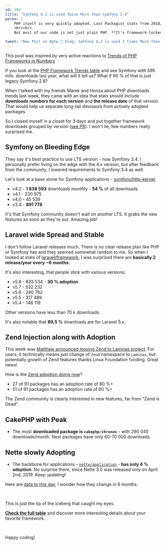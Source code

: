 ```yaml
---
id: 204
title: "Symfony 4.2 is used Twice More than Symfony 3.4"
perex: |
    PHP itself is very quickly adopted. Last Packagist stats from 2018/11 [report 32,6 %](https://blog.packagist.com/php-versions-stats-2018-2-edition) people are using PHP 7.2. That's a very nice number, great job y' all!
    <br><br>
    But most of our code is not just plain PHP. **It's framework-locked PHP**. How is framework adoption?

tweet: "New Post on #php 🐘 blog: Symfony 4.2 is used 2 times More than #symfony 3.4 ... Includes also #laravel #zend #yii #nettefw and #cakephp download stats by version"
---
```


<div class="alert alert-sm alert-success mt-3">
This post was inspired by very active reactions to <a href="/blog/2019/04/11/trends-of-php-frameworks-in-numbers/">Trends of PHP Frameworks in Numbers</a>
</div>

If you look at the [PHP Framework Trends table](https://phpfwtrends.org/) and see Symfony with 595 mils. downloads last year, what will it tell us? What if 90 % of that is just legacy Symfony 2.8?

When I talked with my friends Marek and Honza about PHP downloads trends last week, they came with an idea that stats should include **downloads numbers for each version** and **the release date** of that version. That would help us separate long-tail dinosaurs from actively adopted packages.

So I closed myself in a closet for 3 days and put together framework downloads grouped by version ([see PR](https://github.com/TomasVotruba/tomasvotruba.com/pull/738/files)). I won't lie, few numbers really surprised me.

## Symfony on Bleeding Edge

They say it's best practice to use LTS version - now Symfony 3.4. I personally prefer living on the edge with the 4.x version, but after feedback from the community, I lowered requirements to Symfony 3.4 as well.

Let's look at a base stone for Symfony applications - [symfony/http-kernel](https://phpfwtrends.org/framework/symfony/).

- v4.2 - **1 838 593** downloads monthly - **54 %** of all downloads
- v4.1 - 230 975
- v4.0 - 45 539
- v3.4 - **891 778**

It's that Symfony community doesn't wait on another LTS. It grabs the new features as soon as they're out. Amazing job!

## Laravel wide Spread and Stable

I don't follow Laravel releases much. There is no clear release plan like PHP or Symfony has and they seemed somewhat random to me.
So when I looked at stats of [laravel/framework](https://phpfwtrends.org/framework/illuminate), I was surprised there are **basically 2 release/year every ~6 months**.

It's also interesting, that people stick with various versions:

- v5.8 - 623 534 - **30 % adoption**
- v5.7 - 532 232
- v5.6 - 240 762
- v5.5 - 317 489
- v5.4 - 146 119

Other versions have less than 70 k downloads.

It's also notable that **89,5 %** downloads are for Laravel 5.x.

## Zend Injection along with Adoption

This week was [Matthew announced moving Zend to Laminas project](https://mwop.net/blog/2019-04-17-from-zend-to-laminas.html). For users, it technically means just change of `Zend` namespace to `Laminas`, but potentially growth of Zend features thanks Linux Foundation funding. Great news!

How is the [Zend adoption doing now](https://phpfwtrends.org/framework/laminas/)?

- 27 of 91 packages has an adoption rate of 80 %+
- 51 of 91 packages has an adoption rate of 60 %+

The Zend community is clearly interested in new features, far from "Zend is Dead".

## CakePHP with Peak

- The most **downloaded package is `cakephp/chronos`** - with 290 045 downloads/month. Next packages have only 60-70 000 downloads.

## Nette slowly Adopting

- The backbone for applications - [`nette/application`](https://phpfwtrends.org/framework/nette/) - **has only 4 % adoption**. No surprise there, since Nette 3.0 was released only on April 2nd, 2019. Keep updating!


Here are [data to this day](https://github.com/TomasVotruba/tomasvotruba.com/blob/6c9df3aa834a213ea1a94d619f4cbc1564ff727e/source/_data/generated/vendor_packages_by_version.yaml), I wonder how they change in 6 months.

<br>

This is just the tip of the iceberg that caught my eyes.

**[Check the full table](https://phpfwtrends.org)** and discover more interesting details about your favorite framework.

<br>

Happy coding!
